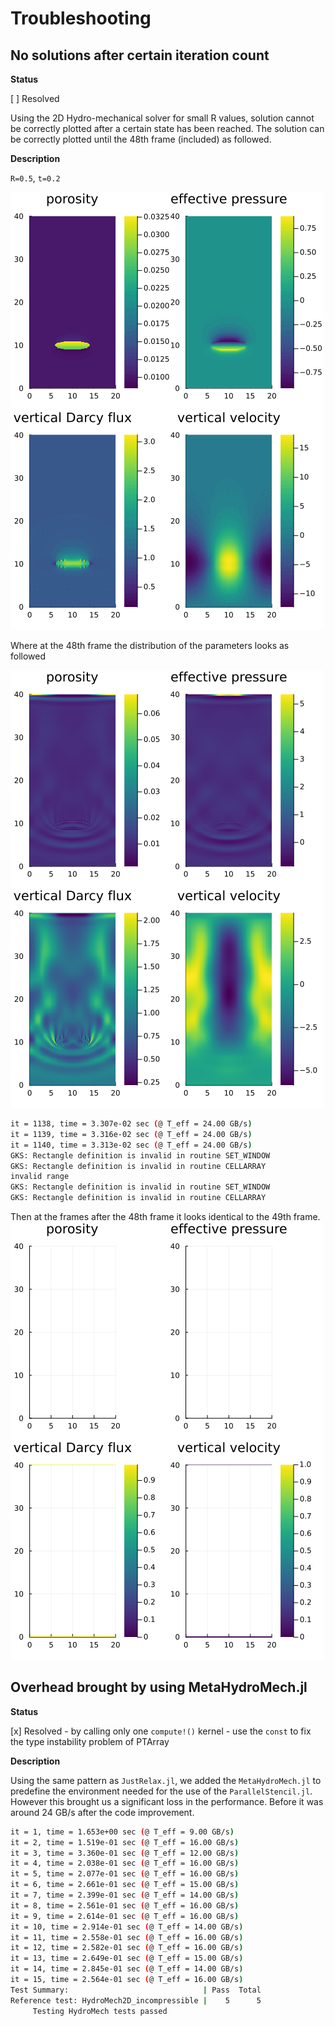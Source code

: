 # Troubleshooting

## No solutions after certain iteration count

**Status**

[ ] Resolved 

Using the 2D Hydro-mechanical solver for small R values, solution cannot be correctly plotted after a certain state has been reached. The solution can be correctly plotted until the 48th frame (included) as followed.


**Description**

`R=0.5`, `t=0.2`

![2D wave](./assets/images/HydroMech2D_R0p5.gif)

Where at the 48th frame the distribution of the parameters looks as followed

![2D wave](./assets/images/000048.png)


```bash
it = 1138, time = 3.307e-02 sec (@ T_eff = 24.00 GB/s) 
it = 1139, time = 3.316e-02 sec (@ T_eff = 24.00 GB/s) 
it = 1140, time = 3.313e-02 sec (@ T_eff = 24.00 GB/s) 
GKS: Rectangle definition is invalid in routine SET_WINDOW
GKS: Rectangle definition is invalid in routine CELLARRAY
invalid range
GKS: Rectangle definition is invalid in routine SET_WINDOW
GKS: Rectangle definition is invalid in routine CELLARRAY
```

Then at the frames after the 48th frame it looks identical to the 49th frame.
![2D wave](./assets/images/000049.png)




## Overhead brought by using MetaHydroMech.jl

**Status**

[x] Resolved 
     - by calling only one `compute!()` kernel
     - use the `const` to fix the type instability problem of PTArray


**Description**

Using the same pattern as `JustRelax.jl`, we added the `MetaHydroMech.jl` to predefine the environment needed for the use of the `ParallelStencil.jl`. However this brought us a significant loss in the performance. Before it was around 24 GB/s after the code improvement.

```bash
it = 1, time = 1.653e+00 sec (@ T_eff = 9.00 GB/s) 
it = 2, time = 1.519e-01 sec (@ T_eff = 16.00 GB/s) 
it = 3, time = 3.360e-01 sec (@ T_eff = 12.00 GB/s) 
it = 4, time = 2.038e-01 sec (@ T_eff = 16.00 GB/s) 
it = 5, time = 2.077e-01 sec (@ T_eff = 16.00 GB/s) 
it = 6, time = 2.661e-01 sec (@ T_eff = 15.00 GB/s) 
it = 7, time = 2.399e-01 sec (@ T_eff = 14.00 GB/s) 
it = 8, time = 2.561e-01 sec (@ T_eff = 16.00 GB/s) 
it = 9, time = 2.614e-01 sec (@ T_eff = 16.00 GB/s) 
it = 10, time = 2.914e-01 sec (@ T_eff = 14.00 GB/s) 
it = 11, time = 2.558e-01 sec (@ T_eff = 16.00 GB/s) 
it = 12, time = 2.582e-01 sec (@ T_eff = 16.00 GB/s) 
it = 13, time = 2.649e-01 sec (@ T_eff = 15.00 GB/s) 
it = 14, time = 2.845e-01 sec (@ T_eff = 14.00 GB/s) 
it = 15, time = 2.564e-01 sec (@ T_eff = 16.00 GB/s) 
Test Summary:                              | Pass  Total
Reference test: HydroMech2D_incompressible |    5      5
     Testing HydroMech tests passed 

```